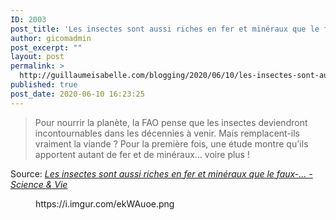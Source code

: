 ```yaml
---
ID: 2003
post_title: 'Les insectes sont aussi riches en fer et minéraux que le faux-&#8230; &#8211; Science &#038; Vie'
author: gicomadmin
post_excerpt: ""
layout: post
permalink: >
  http://guillaumeisabelle.com/blogging/2020/06/10/les-insectes-sont-aussi-riches-en-fer-et-mineraux-que-le-faux-science-vie/
published: true
post_date: 2020-06-10 16:23:25
---
```

> Pour nourrir la planète, la FAO pense que les insectes deviendront incontournables dans les décennies à venir. Mais remplacent-ils vraiment la viande ? Pour la première fois, une étude montre qu'ils apportent autant de fer et de minéraux... voire plus !

Source: *[Les insectes sont aussi riches en fer et minéraux que le faux-... - Science & Vie][1]*

<!-- wp:core-embed/imgur {"url":"https://i.imgur.com/ekWAuoe.png","type":"rich","providerNameSlug":"imgur","className":""} --><figure class="wp-block-embed-imgur wp-block-embed is-type-rich is-provider-imgur">

<div class="wp-block-embed__wrapper">
  https://i.imgur.com/ekWAuoe.png
</div></figure> 

<!-- /wp:core-embed/imgur -->

 [1]: https://www.science-et-vie.com/corps-et-sante/les-insectes-sont-aussi-riches-en-fer-et-mineraux-que-le-faux-filet-7225